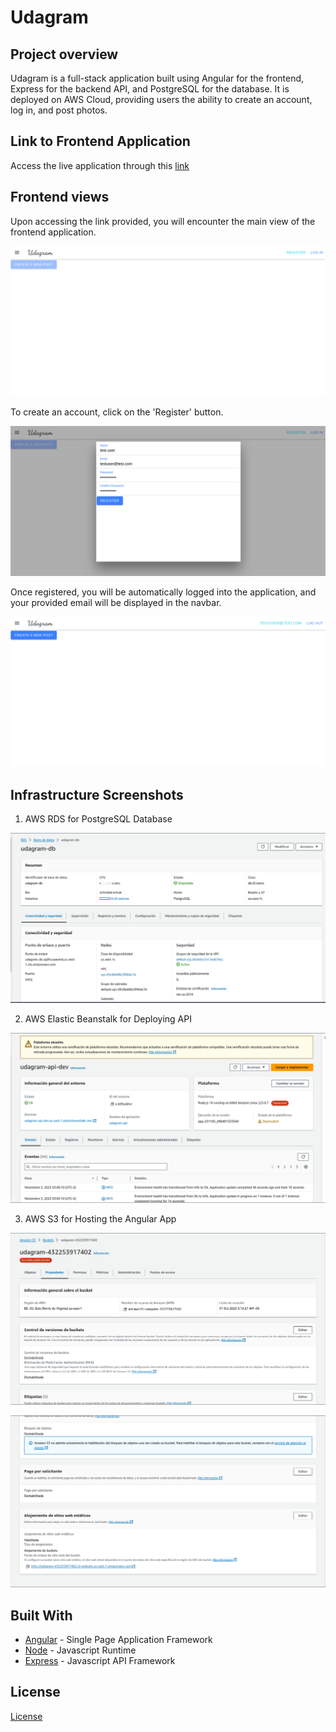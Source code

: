 # Udagram

## Project overview
Udagram is a full-stack application built using Angular for the frontend, Express for the backend API, and PostgreSQL for the database. It is deployed on AWS Cloud, providing users the ability to create an account, log in, and post photos.

## Link to Frontend Application
Access the live application through this [link](http://udagram-432253917402.s3-website-us-east-1.amazonaws.com)

## Frontend views
Upon accessing the link provided, you will encounter the main view of the frontend application.

![frontend main view](./assets/working-application-view-1.png)

To create an account, click on the 'Register' button.

![frontend register](./assets/working-application-register.png)

Once registered, you will be automatically logged into the application, and your provided email will be displayed in the navbar.

![frontend log in](./assets/working-application-logged-user.png)

## Infrastructure Screenshots

1. AWS RDS for PostgreSQL Database

![RDS Posrgres](./assets/rds-overview.png)

2. AWS Elastic Beanstalk for Deploying API

![AWS EB](./assets/elastic-beanstalk-overview.png)

3. AWS S3 for Hosting the Angular App

![AWS S3 - 1](./assets/s3-properties.png)

![AWS S3 - 2](./assets/s3-website-hosting-enabled.png)

## Built With

- [Angular](https://angular.io/) - Single Page Application Framework
- [Node](https://nodejs.org) - Javascript Runtime
- [Express](https://expressjs.com/) - Javascript API Framework

## License

[License](LICENSE.txt)

